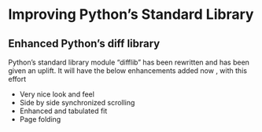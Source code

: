 # Improving Python’s Standard Library
## Enhanced Python’s diff library

Python’s standard library module “difflib” has been rewritten and has been given an uplift. 
It will have the below enhancements added now , with this effort
* Very nice look and feel
* Side by side synchronized scrolling
* Enhanced and tabulated fit
* Page folding
